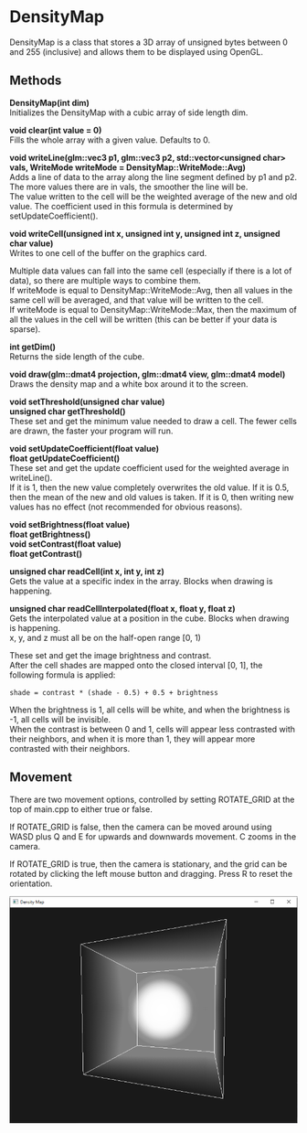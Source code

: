 # DensityMap

DensityMap is a class that stores a 3D array of unsigned bytes between 0 and 255 (inclusive) and allows them to be displayed using OpenGL.

## Methods

<b>DensityMap(int dim)</b>  
Initializes the DensityMap with a cubic array of side length dim.

<b>void clear(int value = 0)</b>  
Fills the whole array with a given value. Defaults to 0.

<b>void writeLine(glm::vec3 p1, glm::vec3 p2, std::vector&lt;unsigned char&gt; vals, WriteMode writeMode = DensityMap::WriteMode::Avg)</b>  
Adds a line of data to the array along the line segment defined by p1 and p2. The more values there are in vals, the smoother the line will be.  
The value written to the cell will be the weighted average of the new and old value. The coefficient used in this formula is determined by setUpdateCoefficient().

<b>void writeCell(unsigned int x, unsigned int y, unsigned int z, unsigned char value)</b>  
Writes to one cell of the buffer on the graphics card.

Multiple data values can fall into the same cell (especially if there is a lot of data), so there are multiple ways to combine them.  
If writeMode is equal to DensityMap::WriteMode::Avg, then all values in the same cell will be averaged, and that value will be written to the cell.  
If writeMode is equal to DensityMap::WriteMode::Max, then the maximum of all the values in the cell will be written (this can be better if your data is sparse).

<b>int getDim()</b>  
Returns the side length of the cube.

<b>void draw(glm::dmat4 projection, glm::dmat4 view, glm::dmat4 model)</b>  
Draws the density map and a white box around it to the screen.

<b>void setThreshold(unsigned char value)</b>  
<b>unsigned char getThreshold()</b>  
These set and get the minimum value needed to draw a cell. The fewer cells are drawn, the faster your program will run.

<b>void setUpdateCoefficient(float value)</b>  
<b>float getUpdateCoefficient()</b>  
These set and get the update coefficient used for the weighted average in writeLine().  
If it is 1, then the new value completely overwrites the old value. If it is 0.5, then the mean of the new and old values is taken. If it is 0, then writing new values has no effect (not recommended for obvious reasons).

<b>void setBrightness(float value)</b>  
<b>float getBrightness()</b>  
<b>void setContrast(float value)</b>  
<b>float getContrast()</b>  

<b>unsigned char readCell(int x, int y, int z)</b>  
Gets the value at a specific index in the array. Blocks when drawing is happening.

<b>unsigned char readCellInterpolated(float x, float y, float z)</b>  
Gets the interpolated value at a position in the cube. Blocks when drawing is happening.  
x, y, and z must all be on the half-open range [0, 1)

These set and get the image brightness and contrast.  
After the cell shades are mapped onto the closed interval [0, 1], the following formula is applied:

```
shade = contrast * (shade - 0.5) + 0.5 + brightness
```

When the brightness is 1, all cells will be white, and when the brightness is -1, all cells will be invisible.  
When the contrast is between 0 and 1, cells will appear less contrasted with their neighbors, and when it is more than 1, they will appear more contrasted with their neighbors.

## Movement

There are two movement options, controlled by setting ROTATE_GRID at the top of main.cpp to either true or false.  

If ROTATE_GRID is false, then the camera can be moved around using WASD plus Q and E for upwards and downwards movement. C zooms in the camera.  

If ROTATE_GRID is true, then the camera is stationary, and the grid can be rotated by clicking the left mouse button and dragging. Press R to reset the orientation.  

![The image is in the images folder](https://github.com/ethanlipson/DensityMap/raw/master/images/sphere.png "Sphere demo")
